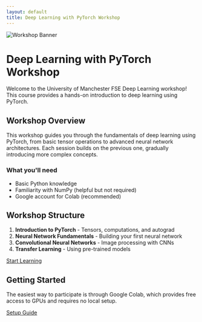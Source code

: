 ```yaml
---
layout: default
title: Deep Learning with PyTorch Workshop
---
```


![Workshop Banner](https://i.imgur.com/mTltzAc.png)

# Deep Learning with PyTorch Workshop

<div class="info-box">
  Welcome to the University of Manchester FSE Deep Learning workshop! This course provides a hands-on introduction to deep learning using PyTorch.
</div>

## Workshop Overview

This workshop guides you through the fundamentals of deep learning using PyTorch, from basic tensor operations to advanced neural network architectures. Each session builds on the previous one, gradually introducing more complex concepts.

<div class="card">
  <h3>What you'll need</h3>
  <ul>
    <li>Basic Python knowledge</li>
    <li>Familiarity with NumPy (helpful but not required)</li>
    <li>Google account for Colab (recommended)</li>
  </ul>
</div>

## Workshop Structure

<div class="card">
  <ol>
    <li><strong>Introduction to PyTorch</strong> - Tensors, computations, and autograd</li>
    <li><strong>Neural Network Fundamentals</strong> - Building your first neural network</li>
    <li><strong>Convolutional Neural Networks</strong> - Image processing with CNNs</li>
    <li><strong>Transfer Learning</strong> - Using pre-trained models</li>
  </ol>
  
  <a href="{{ site.baseurl }}/pages/workshop-sessions" class="colab-button">
    Start Learning
  </a>
</div>

## Getting Started

<div class="card">
  <p>The easiest way to participate is through Google Colab, which provides free access to GPUs and requires no local setup.</p>
  
  <a href="{{ site.baseurl }}/pages/setup-guide" class="colab-button">
    Setup Guide
  </a>
</div>